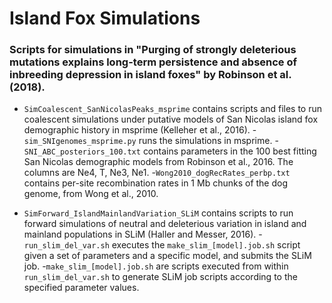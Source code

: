 # Island Fox Simulations
### Scripts for simulations in "Purging of strongly deleterious mutations explains long-term persistence and absence of inbreeding depression in island foxes" by Robinson et al. (2018).

- `SimCoalescent_SanNicolasPeaks_msprime` contains scripts and files to run coalescent simulations under putative models of San Nicolas island fox demographic history in msprime (Kelleher et al., 2016).
  -`sim_SNIgenomes_msprime.py` runs the simulations in msprime.
  -`SNI_ABC_posteriors_100.txt` contains parameters in the 100 best fitting San Nicolas demographic models from Robinson et al., 2016. The columns are Ne4, T, Ne3, Ne1.
  -`Wong2010_dogRecRates_perbp.txt` contains per-site recombination rates in 1 Mb chunks of the dog genome, from Wong et al., 2010.


- `SimForward_IslandMainlandVariation_SLiM` contains scripts to run forward simulations of neutral and deleterious variation in island and mainland populations in SLiM (Haller and Messer, 2016).
  -`run_slim_del_var.sh` executes the `make_slim_[model].job.sh` script given a set of parameters and a specific model, and submits the SLiM job.
  -`make_slim_[model].job.sh` are scripts executed from within `run_slim_del_var.sh` to generate SLiM job scripts according to the specified parameter values.
